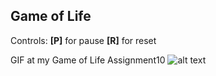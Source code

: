 ## Game of Life

Controls: **[P]** for pause
          **[R]** for reset
          
GIF at my Game of Life Assignment10
![alt text](https://github.com/Wiive/YrgoUppgifterGP20/blob/master/Programming%20Fundamentals/10GameOfLife/Media/Assignment10.gif)

